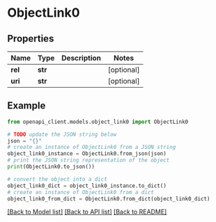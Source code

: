 # ObjectLink0


## Properties

Name | Type | Description | Notes
------------ | ------------- | ------------- | -------------
**rel** | **str** |  | [optional] 
**uri** | **str** |  | [optional] 

## Example

```python
from openapi_client.models.object_link0 import ObjectLink0

# TODO update the JSON string below
json = "{}"
# create an instance of ObjectLink0 from a JSON string
object_link0_instance = ObjectLink0.from_json(json)
# print the JSON string representation of the object
print(ObjectLink0.to_json())

# convert the object into a dict
object_link0_dict = object_link0_instance.to_dict()
# create an instance of ObjectLink0 from a dict
object_link0_from_dict = ObjectLink0.from_dict(object_link0_dict)
```
[[Back to Model list]](../README.md#documentation-for-models) [[Back to API list]](../README.md#documentation-for-api-endpoints) [[Back to README]](../README.md)


